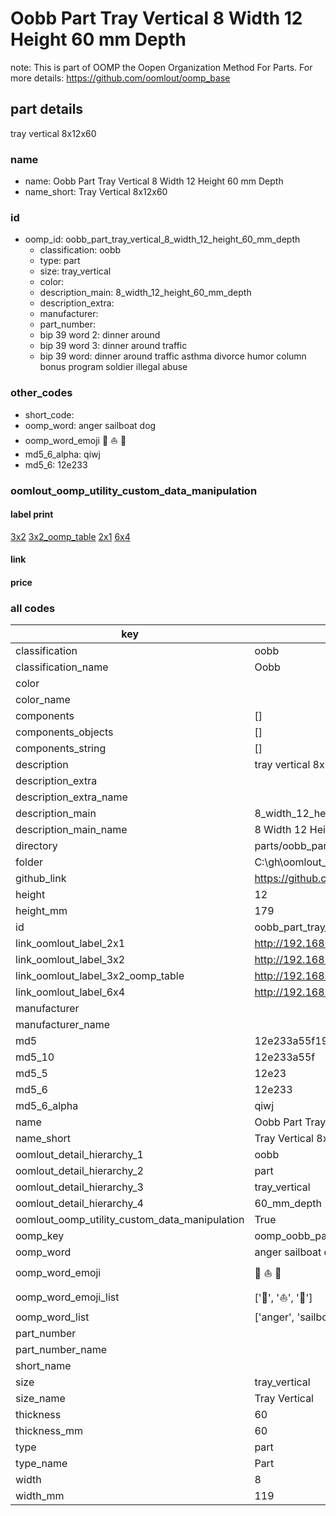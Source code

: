 # Oobb Part Tray Vertical 8 Width 12 Height 60 mm Depth  

note: This is part of OOMP the Oopen Organization Method For Parts. For more details: https://github.com/oomlout/oomp_base

##  part details
  



tray vertical 8x12x60



### name
* name: Oobb Part Tray Vertical 8 Width 12 Height 60 mm Depth
* name_short: Tray Vertical 8x12x60 
### id
* oomp_id: oobb_part_tray_vertical_8_width_12_height_60_mm_depth
  * classification: oobb
  * type: part
  * size: tray_vertical
  * color: 
  * description_main: 8_width_12_height_60_mm_depth
  * description_extra: 
  * manufacturer: 
  * part_number: 
  * bip 39 word 2: dinner around
  * bip 39 word 3: dinner around traffic
  * bip 39 word: dinner around traffic asthma divorce humor column bonus program soldier illegal abuse

### other_codes
* short_code: 
* oomp_word: anger sailboat dog
* oomp_word_emoji :anger: :sailboat: :dog:
* md5_6_alpha: qiwj
* md5_6: 12e233






### oomlout_oomp_utility_custom_data_manipulation
#### label print
[3x2](http://192.168.1.245:1112/?label=oomp%20qiwj)
[3x2_oomp_table](http://192.168.1.108:1112/?label=oomp%20qiwj)
[2x1](http://192.168.1.242:1112/?label=oomp%20qiwj)
[6x4](http://192.168.1.55:1112/?label=oomp%20qiwj)    

#### link

                              

#### price







### all codes 
| key | value |  
| --- | --- |  
| classification | oobb |  
| classification_name | Oobb |  
| color |  |  
| color_name |  |  
| components | [] |  
| components_objects | [] |  
| components_string | [] |  
| description | tray vertical 8x12x60 |  
| description_extra |  |  
| description_extra_name |  |  
| description_main | 8_width_12_height_60_mm_depth |  
| description_main_name | 8 Width 12 Height 60 mm Depth |  
| directory | parts/oobb_part_tray_vertical_8_width_12_height_60_mm_depth |  
| folder | C:\gh\oomlout_oobb_version_4_generated_parts\parts\oobb_part_tray_vertical_8_width_12_height_60_mm_depth |  
| github_link | https://github.com/oomlout/oomlout_oomp_part_src/tree/main/parts/oobb_part_tray_vertical_8_width_12_height_60_mm_depth |  
| height | 12 |  
| height_mm | 179 |  
| id | oobb_part_tray_vertical_8_width_12_height_60_mm_depth |  
| link_oomlout_label_2x1 | http://192.168.1.242:1112/?label=oomp%20qiwj |  
| link_oomlout_label_3x2 | http://192.168.1.245:1112/?label=oomp%20qiwj |  
| link_oomlout_label_3x2_oomp_table | http://192.168.1.108:1112/?label=oomp%20qiwj |  
| link_oomlout_label_6x4 | http://192.168.1.55:1112/?label=oomp%20qiwj |  
| manufacturer |  |  
| manufacturer_name |  |  
| md5 | 12e233a55f1965b9bc2000e1cd8309f2 |  
| md5_10 | 12e233a55f |  
| md5_5 | 12e23 |  
| md5_6 | 12e233 |  
| md5_6_alpha | qiwj |  
| name | Oobb Part Tray Vertical 8 Width 12 Height 60 mm Depth |  
| name_short | Tray Vertical 8x12x60  |  
| oomlout_detail_hierarchy_1 | oobb |  
| oomlout_detail_hierarchy_2 | part |  
| oomlout_detail_hierarchy_3 | tray_vertical |  
| oomlout_detail_hierarchy_4 | 60_mm_depth |  
| oomlout_oomp_utility_custom_data_manipulation | True |  
| oomp_key | oomp_oobb_part_tray_vertical_8_width_12_height_60_mm_depth |  
| oomp_word | anger sailboat dog |  
| oomp_word_emoji | :anger: :sailboat: :dog: |  
| oomp_word_emoji_list | [':anger:', ':sailboat:', ':dog:'] |  
| oomp_word_list | ['anger', 'sailboat', 'dog'] |  
| part_number |  |  
| part_number_name |  |  
| short_name |  |  
| size | tray_vertical |  
| size_name | Tray Vertical |  
| thickness | 60 |  
| thickness_mm | 60 |  
| type | part |  
| type_name | Part |  
| width | 8 |  
| width_mm | 119 |  
